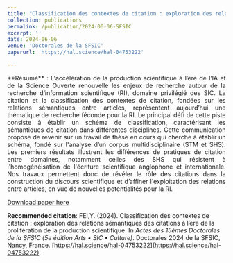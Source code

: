 ```yaml
---
title: "Classification des contextes de citation : exploration des relations sémantiques des citations à l’ère de la prolifération de la production scientifique"
collection: publications
permalink: /publication/2024-06-06-SFSIC
excerpt: ''
date: 2024-06-06
venue: 'Doctorales de la SFSIC'
paperurl: 'https://hal.science/hal-04753222'

---
```

<p align="justify">
**Résumé** : L'accélération de la production scientifique à l’ère de l’IA et de la Science Ouverte renouvelle les enjeux de recherche autour de la recherche d’information scientifique (RI), domaine privilégié des SIC. La citation et la classification des contextes de citation, fondées sur les relations sémantiques entre articles, représentent aujourd’hui une thématique de recherche féconde pour la RI. Le principal défi de cette piste consiste à établir un schéma de classification, caractérisant les sémantiques de citation dans différentes disciplines. Cette communication propose de revenir sur un travail de thèse en cours qui cherche à établir un schéma, fondé sur l'analyse d’un corpus multidisciplinaire (STM et SHS). Les premiers résultats illustrent les différences de pratiques de citation entre domaines, notamment celles des SHS qui résistent à l'homogénéisation de l'écriture scientifique anglophone et internationale. Nos travaux permettent donc de révéler le rôle des citations dans la construction du discours scientifique et d’affiner l'exploitation des relations entre articles, en vue de nouvelles potentialités pour la RI.


[Download paper here](https://hal.science/hal-04753222)

**Recommended citation**: FEI,Y. (2024). Classification des contextes de citation : exploration des relations sémantiques des citations à l’ère de la prolifération de la production scientifique. In <i>Actes des 15èmes Doctorales de la SFSIC (5e édition Arts • SIC • Culture)</i>. Doctorales 2024 de la SFSIC, Nancy, France. [https://hal.science/hal-04753222](https://hal.science/hal-04753222).
</p>
